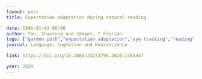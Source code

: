 ```yaml
---
layout: post
title: Expectation adaptation during natural reading

date: 1996-01-01 00:00
author: Yan, Shaorong and Jaeger, T Florian
tags: ["garden path","expectation adaptation","eye-tracking","reading","syntactic ambiguity"]
journal: Language, Cognition and Neuroscience

link: https://doi.org/10.1080/23273798.2020.1784447

year: 2020
---
```




